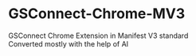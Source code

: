 # GSConnect-Chrome-MV3
GSConnect Chrome Extension in Manifest V3 standard<br>
Converted mostly with the help of AI 
